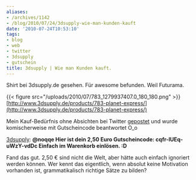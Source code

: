 ```yaml
---
aliases:
- /archives/1142
- /blog/2010/07/24/3dsupply-wie-man-kunden-kauft
date: '2010-07-24T10:53:10'
tags:
- blog
- web
- twitter
- 3dsupply
- gutschein
title: 3dsupply | Wie man Kunden kauft.
---
```


Shirt bei 3dsupply.de gesehen. Für awesome befunden. Weil Futurama.

{{< figure src="/uploads/2010/07/783_1279937407.0_180_180.png" >}}
[http://www.3dsupply.de/products/783-planet-express/](http://www.3dsupply.de/products/783-planet-express/)

Mein Kauf-Bedürfnis ohne Absichten bei Twitter
[gepostet](http://twitter.com/noqqe/status/18464736775) und wurde
komischerweise mit Gutscheincode beantwortet O_o

[3dsupply](http://twitter.com/3dsupply/status/18509063283): **@noqqe Hier
ist dein 2,50 Euro Gutscheincode: cqfr-lUEq-uWzY-vdDc Einfach im Warenkorb
einlösen. :D**

Fand das gut. 2,50 € sind nicht die Welt, aber hätte auch einfach ignoriert
werden können.  Wer kennt das eigentlich, wenn absolut keine Motivation
vorhanden ist, grammatikalisch richtige Sätze zu bilden?
